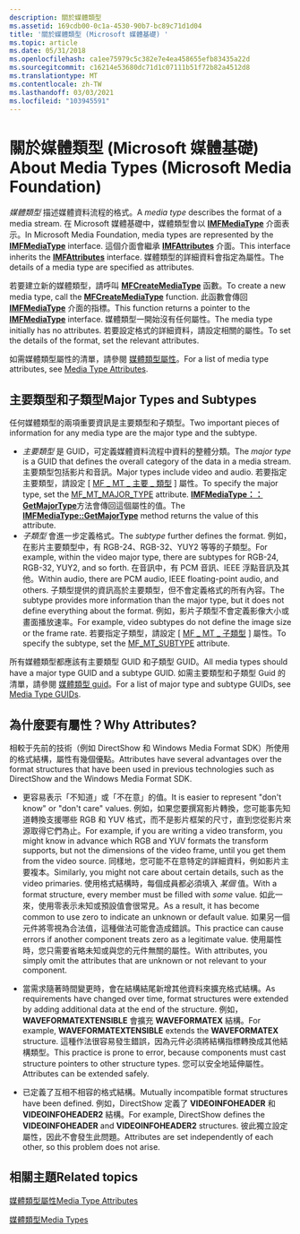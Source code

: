 ```yaml
---
description: 關於媒體類型
ms.assetid: 169cdb00-0c1a-4530-90b7-bc89c71d1d04
title: '關於媒體類型 (Microsoft 媒體基礎) '
ms.topic: article
ms.date: 05/31/2018
ms.openlocfilehash: ca1ee75979c5c382e7e4ea458655efb83435a22d
ms.sourcegitcommit: c16214e53680dc71d1c07111b51f72b82a4512d8
ms.translationtype: MT
ms.contentlocale: zh-TW
ms.lasthandoff: 03/03/2021
ms.locfileid: "103945591"
---
```

# <a name="about-media-types-microsoft-media-foundation"></a><span data-ttu-id="eac1b-103">關於媒體類型 (Microsoft 媒體基礎) </span><span class="sxs-lookup"><span data-stu-id="eac1b-103">About Media Types (Microsoft Media Foundation)</span></span>

<span data-ttu-id="eac1b-104">*媒體類型* 描述媒體資料流程的格式。</span><span class="sxs-lookup"><span data-stu-id="eac1b-104">A *media type* describes the format of a media stream.</span></span> <span data-ttu-id="eac1b-105">在 Microsoft 媒體基礎中，媒體類型會以 [**IMFMediaType**](/windows/desktop/api/mfobjects/nn-mfobjects-imfmediatype) 介面表示。</span><span class="sxs-lookup"><span data-stu-id="eac1b-105">In Microsoft Media Foundation, media types are represented by the [**IMFMediaType**](/windows/desktop/api/mfobjects/nn-mfobjects-imfmediatype) interface.</span></span> <span data-ttu-id="eac1b-106">這個介面會繼承 [**IMFAttributes**](/windows/desktop/api/mfobjects/nn-mfobjects-imfattributes) 介面。</span><span class="sxs-lookup"><span data-stu-id="eac1b-106">This interface inherits the [**IMFAttributes**](/windows/desktop/api/mfobjects/nn-mfobjects-imfattributes) interface.</span></span> <span data-ttu-id="eac1b-107">媒體類型的詳細資料會指定為屬性。</span><span class="sxs-lookup"><span data-stu-id="eac1b-107">The details of a media type are specified as attributes.</span></span>

<span data-ttu-id="eac1b-108">若要建立新的媒體類型，請呼叫 [**MFCreateMediaType**](/windows/desktop/api/mfapi/nf-mfapi-mfcreatemediatype) 函數。</span><span class="sxs-lookup"><span data-stu-id="eac1b-108">To create a new media type, call the [**MFCreateMediaType**](/windows/desktop/api/mfapi/nf-mfapi-mfcreatemediatype) function.</span></span> <span data-ttu-id="eac1b-109">此函數會傳回 [**IMFMediaType**](/windows/desktop/api/mfobjects/nn-mfobjects-imfmediatype) 介面的指標。</span><span class="sxs-lookup"><span data-stu-id="eac1b-109">This function returns a pointer to the [**IMFMediaType**](/windows/desktop/api/mfobjects/nn-mfobjects-imfmediatype) interface.</span></span> <span data-ttu-id="eac1b-110">媒體類型一開始沒有任何屬性。</span><span class="sxs-lookup"><span data-stu-id="eac1b-110">The media type initially has no attributes.</span></span> <span data-ttu-id="eac1b-111">若要設定格式的詳細資料，請設定相關的屬性。</span><span class="sxs-lookup"><span data-stu-id="eac1b-111">To set the details of the format, set the relevant attributes.</span></span>

<span data-ttu-id="eac1b-112">如需媒體類型屬性的清單，請參閱 [媒體類型屬性](media-type-attributes.md)。</span><span class="sxs-lookup"><span data-stu-id="eac1b-112">For a list of media type attributes, see [Media Type Attributes](media-type-attributes.md).</span></span>

## <a name="major-types-and-subtypes"></a><span data-ttu-id="eac1b-113">主要類型和子類型</span><span class="sxs-lookup"><span data-stu-id="eac1b-113">Major Types and Subtypes</span></span>

<span data-ttu-id="eac1b-114">任何媒體類型的兩項重要資訊是主要類型和子類型。</span><span class="sxs-lookup"><span data-stu-id="eac1b-114">Two important pieces of information for any media type are the major type and the subtype.</span></span>

-   <span data-ttu-id="eac1b-115">*主要類型* 是 GUID，可定義媒體資料流程中資料的整體分類。</span><span class="sxs-lookup"><span data-stu-id="eac1b-115">The *major type* is a GUID that defines the overall category of the data in a media stream.</span></span> <span data-ttu-id="eac1b-116">主要類型包括影片和音訊。</span><span class="sxs-lookup"><span data-stu-id="eac1b-116">Major types include video and audio.</span></span> <span data-ttu-id="eac1b-117">若要指定主要類型，請設定 [ [MF \_ MT \_ 主要 \_ 類型](mf-mt-major-type-attribute.md) ] 屬性。</span><span class="sxs-lookup"><span data-stu-id="eac1b-117">To specify the major type, set the [MF\_MT\_MAJOR\_TYPE](mf-mt-major-type-attribute.md) attribute.</span></span> <span data-ttu-id="eac1b-118">[**IMFMediaType：： GetMajorType**](/windows/desktop/api/mfobjects/nf-mfobjects-imfmediatype-getmajortype)方法會傳回這個屬性的值。</span><span class="sxs-lookup"><span data-stu-id="eac1b-118">The [**IMFMediaType::GetMajorType**](/windows/desktop/api/mfobjects/nf-mfobjects-imfmediatype-getmajortype) method returns the value of this attribute.</span></span>
-   <span data-ttu-id="eac1b-119">*子類型* 會進一步定義格式。</span><span class="sxs-lookup"><span data-stu-id="eac1b-119">The *subtype* further defines the format.</span></span> <span data-ttu-id="eac1b-120">例如，在影片主要類型中，有 RGB-24、RGB-32、YUY2 等等的子類型。</span><span class="sxs-lookup"><span data-stu-id="eac1b-120">For example, within the video major type, there are subtypes for RGB-24, RGB-32, YUY2, and so forth.</span></span> <span data-ttu-id="eac1b-121">在音訊中，有 PCM 音訊、IEEE 浮點音訊及其他。</span><span class="sxs-lookup"><span data-stu-id="eac1b-121">Within audio, there are PCM audio, IEEE floating-point audio, and others.</span></span> <span data-ttu-id="eac1b-122">子類型提供的資訊高於主要類型，但不會定義格式的所有內容。</span><span class="sxs-lookup"><span data-stu-id="eac1b-122">The subtype provides more information than the major type, but it does not define everything about the format.</span></span> <span data-ttu-id="eac1b-123">例如，影片子類型不會定義影像大小或畫面播放速率。</span><span class="sxs-lookup"><span data-stu-id="eac1b-123">For example, video subtypes do not define the image size or the frame rate.</span></span> <span data-ttu-id="eac1b-124">若要指定子類型，請設定 [ [MF \_ MT \_ 子類型](mf-mt-subtype-attribute.md) ] 屬性。</span><span class="sxs-lookup"><span data-stu-id="eac1b-124">To specify the subtype, set the [MF\_MT\_SUBTYPE](mf-mt-subtype-attribute.md) attribute.</span></span>

<span data-ttu-id="eac1b-125">所有媒體類型都應該有主要類型 GUID 和子類型 GUID。</span><span class="sxs-lookup"><span data-stu-id="eac1b-125">All media types should have a major type GUID and a subtype GUID.</span></span> <span data-ttu-id="eac1b-126">如需主要類型和子類型 Guid 的清單，請參閱 [媒體類型 guid](media-type-guids.md)。</span><span class="sxs-lookup"><span data-stu-id="eac1b-126">For a list of major type and subtype GUIDs, see [Media Type GUIDs](media-type-guids.md).</span></span>

## <a name="why-attributes"></a><span data-ttu-id="eac1b-127">為什麼要有屬性？</span><span class="sxs-lookup"><span data-stu-id="eac1b-127">Why Attributes?</span></span>

<span data-ttu-id="eac1b-128">相較于先前的技術（例如 DirectShow 和 Windows Media Format SDK）所使用的格式結構，屬性有幾個優點。</span><span class="sxs-lookup"><span data-stu-id="eac1b-128">Attributes have several advantages over the format structures that have been used in previous technologies such as DirectShow and the Windows Media Format SDK.</span></span>

-   <span data-ttu-id="eac1b-129">更容易表示「不知道」或「不在意」的值。</span><span class="sxs-lookup"><span data-stu-id="eac1b-129">It is easier to represent "don't know" or "don't care" values.</span></span> <span data-ttu-id="eac1b-130">例如，如果您要撰寫影片轉換，您可能事先知道轉換支援哪些 RGB 和 YUV 格式，而不是影片框架的尺寸，直到您從影片來源取得它們為止。</span><span class="sxs-lookup"><span data-stu-id="eac1b-130">For example, if you are writing a video transform, you might know in advance which RGB and YUV formats the transform supports, but not the dimensions of the video frame, until you get them from the video source.</span></span> <span data-ttu-id="eac1b-131">同樣地，您可能不在意特定的詳細資料，例如影片主要複本。</span><span class="sxs-lookup"><span data-stu-id="eac1b-131">Similarly, you might not care about certain details, such as the video primaries.</span></span> <span data-ttu-id="eac1b-132">使用格式結構時，每個成員都必須填入 *某個* 值。</span><span class="sxs-lookup"><span data-stu-id="eac1b-132">With a format structure, every member must be filled with *some* value.</span></span> <span data-ttu-id="eac1b-133">如此一來，使用零表示未知或預設值會很常見。</span><span class="sxs-lookup"><span data-stu-id="eac1b-133">As a result, it has become common to use zero to indicate an unknown or default value.</span></span> <span data-ttu-id="eac1b-134">如果另一個元件將零視為合法值，這種做法可能會造成錯誤。</span><span class="sxs-lookup"><span data-stu-id="eac1b-134">This practice can cause errors if another component treats zero as a legitimate value.</span></span> <span data-ttu-id="eac1b-135">使用屬性時，您只需要省略未知或與您的元件無關的屬性。</span><span class="sxs-lookup"><span data-stu-id="eac1b-135">With attributes, you simply omit the attributes that are unknown or not relevant to your component.</span></span>

-   <span data-ttu-id="eac1b-136">當需求隨著時間變更時，會在結構結尾新增其他資料來擴充格式結構。</span><span class="sxs-lookup"><span data-stu-id="eac1b-136">As requirements have changed over time, format structures were extended by adding additional data at the end of the structure.</span></span> <span data-ttu-id="eac1b-137">例如， **WAVEFORMATEXTENSIBLE** 會擴充 **WAVEFORMATEX** 結構。</span><span class="sxs-lookup"><span data-stu-id="eac1b-137">For example, **WAVEFORMATEXTENSIBLE** extends the **WAVEFORMATEX** structure.</span></span> <span data-ttu-id="eac1b-138">這種作法很容易發生錯誤，因為元件必須將結構指標轉換成其他結構類型。</span><span class="sxs-lookup"><span data-stu-id="eac1b-138">This practice is prone to error, because components must cast structure pointers to other structure types.</span></span> <span data-ttu-id="eac1b-139">您可以安全地延伸屬性。</span><span class="sxs-lookup"><span data-stu-id="eac1b-139">Attributes can be extended safely.</span></span>
-   <span data-ttu-id="eac1b-140">已定義了互相不相容的格式結構。</span><span class="sxs-lookup"><span data-stu-id="eac1b-140">Mutually incompatible format structures have been defined.</span></span> <span data-ttu-id="eac1b-141">例如，DirectShow 定義了 **VIDEOINFOHEADER** 和 **VIDEOINFOHEADER2** 結構。</span><span class="sxs-lookup"><span data-stu-id="eac1b-141">For example, DirectShow defines the **VIDEOINFOHEADER** and **VIDEOINFOHEADER2** structures.</span></span> <span data-ttu-id="eac1b-142">彼此獨立設定屬性，因此不會發生此問題。</span><span class="sxs-lookup"><span data-stu-id="eac1b-142">Attributes are set independently of each other, so this problem does not arise.</span></span>

## <a name="related-topics"></a><span data-ttu-id="eac1b-143">相關主題</span><span class="sxs-lookup"><span data-stu-id="eac1b-143">Related topics</span></span>

<dl> <dt>

[<span data-ttu-id="eac1b-144">媒體類型屬性</span><span class="sxs-lookup"><span data-stu-id="eac1b-144">Media Type Attributes</span></span>](media-type-attributes.md)
</dt> <dt>

[<span data-ttu-id="eac1b-145">媒體類型</span><span class="sxs-lookup"><span data-stu-id="eac1b-145">Media Types</span></span>](media-types.md)
</dt> </dl>

 

 



